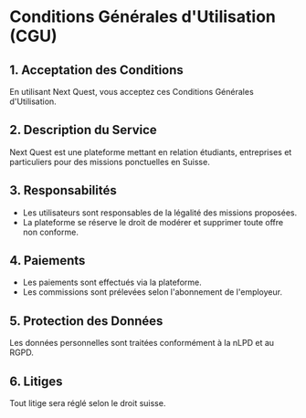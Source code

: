 # Conditions Générales d'Utilisation (CGU)

## 1. Acceptation des Conditions
En utilisant Next Quest, vous acceptez ces Conditions Générales d'Utilisation.

## 2. Description du Service
Next Quest est une plateforme mettant en relation étudiants, entreprises et particuliers pour des missions ponctuelles en Suisse.

## 3. Responsabilités
- Les utilisateurs sont responsables de la légalité des missions proposées.
- La plateforme se réserve le droit de modérer et supprimer toute offre non conforme.

## 4. Paiements
- Les paiements sont effectués via la plateforme.
- Les commissions sont prélevées selon l'abonnement de l'employeur.

## 5. Protection des Données
Les données personnelles sont traitées conformément à la nLPD et au RGPD.

## 6. Litiges
Tout litige sera réglé selon le droit suisse.